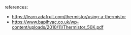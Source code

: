 references:
- https://learn.adafruit.com/thermistor/using-a-thermistor
- https://www.bapihvac.co.uk/wp-content/uploads/2010/11/Thermistor_50K.pdf

